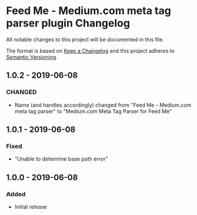 # Feed Me - Medium.com meta tag parser plugin Changelog

All notable changes to this project will be documented in this file.

The format is based on [Keep a Changelog](http://keepachangelog.com/) and this project adheres to [Semantic Versioning](http://semver.org/).

## 1.0.2 - 2019-06-08
### CHANGED
- Name (and handles accordingly) changed from "Feed Me - Medium.com meta tag parser" to "Medium.com Meta Tag Parser for Feed Me"

## 1.0.1 - 2019-06-08
### Fixed
- "Unable to determine base path error"

## 1.0.0 - 2019-06-08
### Added
- Initial release
